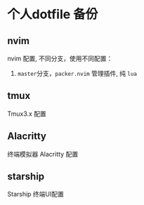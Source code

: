 # 个人dotfile 备份

## nvim
nvim 配置, 不同分支，使用不同配置：
1. `master`分支，`packer.nvim` 管理插件, 纯 `lua`

## tmux
Tmux3.x 配置

## Alacritty
终端模拟器 Alacritty 配置

## starship
Starship 终端UI配置
